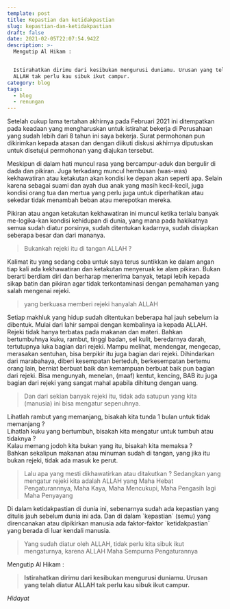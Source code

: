 ```yaml
---
template: post
title: Kepastian dan ketidakpastian
slug: kepastian-dan-ketidakpastian
draft: false
date: 2021-02-05T22:07:54.942Z
description: >-
  Mengutip Al Hikam :


  Istirahatkan dirimu dari kesibukan mengurusi duniamu. Urusan yang telah diatur
  ALLAH tak perlu kau sibuk ikut campur.
category: blog
tags:
  - blog
  - renungan
---
```

Setelah cukup lama tertahan akhirnya pada Februari 2021 ini ditempatkan pada keadaan yang mengharuskan untuk istirahat bekerja di Perusahaan yang sudah lebih dari 8 tahun ini saya bekerja. Surat permohonan pun dikirimkan kepada atasan dan dengan diikuti diskusi akhirnya diputuskan untuk disetujui permohonan yang diajukan tersebut.

Meskipun di dalam hati muncul rasa yang bercampur-aduk dan bergulir di dada dan pikiran. Juga terkadang muncul hembusan (was-was) kekhawatiran atau ketakutan akan kondisi ke depan akan seperti apa. Selain karena sebagai suami dan ayah dua anak yang masih kecil-kecil, juga kondisi orang tua dan mertua yang perlu juga untuk diperhatikan atau sekedar tidak menambah beban atau merepotkan mereka.

Pikiran atau angan ketakutan kekhawatiran ini muncul ketika terlalu banyak me-logika-kan kondisi kehidupan di dunia, yang mana pada hakikatnya semua sudah diatur porsinya, sudah ditentukan kadarnya, sudah disiapkan seberapa besar dan dari mananya. 

> Bukankah rejeki itu di tangan ALLAH ?

Kalimat itu yang sedang coba untuk saya terus suntikkan ke dalam angan tiap kali ada kekhawatiran dan ketakutan menyeruak ke alam pikiran. Bukan berarti berdiam diri dan berharap menerima banyak, tetapi lebih kepada sikap batin dan pikiran agar tidak terkontaminasi dengan pemahaman yang salah mengenai rejeki. 

> yang berkuasa memberi rejeki hanyalah ALLAH 

Setiap makhluk yang hidup sudah ditentukan beberapa hal jauh sebelum ia dibentuk. Mulai dari lahir sampai dengan kembalinya ia kepada ALLAH. Rejeki tidak hanya terbatas pada makanan dan materi. Bahkan bertumbuhnya kuku, rambut, tinggi badan, sel kulit, beredarnya darah, tertutupnya luka bagian dari rejeki. Mampu melihat, mendengar, mengecap, merasakan sentuhan, bisa berpikir itu juga bagian dari rejeki. Dihindarkan dari marabahaya, diberi kesempatan berteduh, berkesempatan bertemu orang lain, berniat berbuat baik dan kemampuan berbuat baik pun bagian dari rejeki. Bisa mengunyah, menelan, (maaf) kentut, kencing, BAB itu juga bagian dari rejeki yang sangat mahal apabila dihitung dengan uang.

> Dan dari sekian banyak rejeki itu, tidak ada satupun yang kita (manusia) ini bisa mengatur sepenuhnya. 

Lihatlah rambut yang memanjang, bisakah kita tunda 1 bulan untuk tidak memanjang ?\
Lihatlah kuku yang bertumbuh, bisakah kita mengatur untuk tumbuh atau tidaknya ?\
Kalau memang jodoh kita bukan yang itu, bisakah kita memaksa ?\
Bahkan sekalipun makanan atau minuman sudah di tangan, yang jika itu bukan rejeki, tidak ada masuk ke perut.

> Lalu apa yang mesti dikhawatirkan atau ditakutkan ? Sedangkan yang mengatur rejeki kita adalah ALLAH yang Maha Hebat Pengaturannnya, Maha Kaya, Maha Mencukupi, Maha Pengasih lagi Maha Penyayang

Di dalam ketidakpastian di dunia ini, sebenarnya sudah ada kepastian yang ditulis jauh sebelum dunia ini ada. Dan di dalam \`kepastian\` (semu) yang direncanakan atau dipikirkan manusia ada faktor-faktor \`ketidakpastian\` yang berada di luar kendali manusia.

> Yang sudah diatur oleh ALLAH, tidak perlu kita sibuk ikut mengaturnya, karena ALLAH Maha Sempurna Pengaturannya



Mengutip Al Hikam :

> **Istirahatkan dirimu dari kesibukan mengurusi duniamu. Urusan yang telah diatur ALLAH tak perlu kau sibuk ikut campur.** 







*Hidayat*
